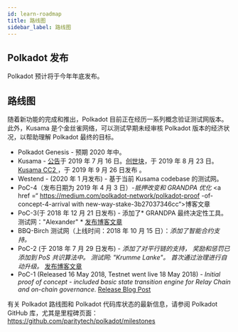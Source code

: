 ```yaml
---
id: learn-roadmap
title: 路线图
sidebar_label: 路线图
---
```


## Polkadot 发布

Polkadot 预计将于今年年底发布。

## 路线图

随着新功能的完成和推出，Polkadot 目前正在经历一系列概念验证测试网版本。此外，Kusama 是个金丝雀网络，可以测试早期未经审核 Polkadot 版本的经济状况，以帮助理解 Polkadot 最终的目标。

- Polkadot Genesis - 预期 2020 年中。
- Kusama - [公告](https://polkadot.network/kusama-network-the-canary-network/)于 2019 年 7 月 16 日。[创世块](https://polkadot.network/kusama-rollout-and-governance/)，于 2019 年 8 月 23 日。[Kusama CC2 ](https://polkadot.network/kusama-cc2/)，于 2019 年 9 月 26 日发布 。
- Westend - (2020 年 1 月发布) - 基于当前 Kusama codebase 的测试网。
- PoC-4（发布日期为 2019 年 4 月 3 日）-_抵押改变和 GRANDPA 优化_ <a href =“ https://medium.com/polkadot-network/polkadot-proof -of-concept-4-arrival with new-way-stake-3b27037346cc“>博客文章</a>
- PoC-3(于 2018 年 12 月 21 日发布) - 添加了* GRANDPA 最终决定性工具。 测试网："Alexander" * [发布博客文章 ](https://medium.com/coinmonks/polkadot-hello-world-3-poc-3-on-substrate-is-here-c45d100f72e3)
- BBQ-Birch 测试网（上线时间：2018 年 10 月 15 日）：_添加了智能合约支持。_
- PoC-2 (于 2018 年 7 月 29 日发布) - _添加了对平行链的支持， 奖励和惩罚已添加到 PoS 共识算法中。 测试网: "Krumme Lanke"。 首次通过治理进行自动升级。_ [发布博客文章](https://medium.com/polkadot-network/polkadot-poc-2-is-here-parachains-runtime-upgrades-and-libp2p-networking-7035bb141c25)
- PoC-1 (Released 16 May 2018, Testnet went live 18 May 2018) - _Initial proof of concept - included basic state transition engine for Relay Chain and on-chain governance._ [Release Blog Post](https://medium.com/polkadot-network/now-live-polkadot-proof-of-concept-1-3e718512a8d)

有关 Polkadot 路线图和 Polkadot 代码库状态的最新信息，请参阅 Polkadot GitHub 库，尤其是里程碑页面：[ https://github.com/paritytech/polkadot/milestones ](https://github.com/paritytech/polkadot/milestones)
